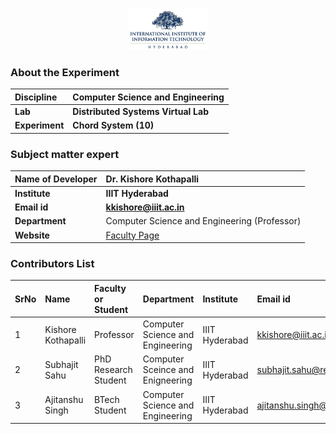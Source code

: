 <div align="center">
<img src="experiment/images/iiith-logo.png" width="25%">
</div>


### About the Experiment

<b>Discipline | <b>Computer Science and Engineering
:--|:--|
<b> Lab | <b> Distributed Systems Virtual Lab
<b> Experiment|     <b> Chord System (10)


### Subject matter expert

<b>Name of Developer | <b> Dr. Kishore Kothapalli
:--|:--|
<b> Institute | <b> IIIT Hyderabad
<b> Email id|     <b> kkishore@iiit.ac.in
<b> Department | Computer Science and Engineering (Professor)
<b> Website | [Faculty Page](https://faculty.iiit.ac.in/~kkishore/)


### Contributors List

SrNo | Name | Faculty or Student | Department| Institute | Email id
:--|:--|:--|:--|:--|:--|
1 | Kishore Kothapalli | Professor | Computer Science and Engineering | IIIT Hyderabad | kkishore@iiit.ac.in
2 | Subhajit Sahu | PhD Research Student | Computer Sceince and Enigneering | IIIT Hyderabad | subhajit.sahu@research.iiit.ac.in
3 | Ajitanshu Singh | BTech Student | Computer Science and Engineering | IIIT Hyderabad | ajitanshu.singh@research.iiit.ac.in

